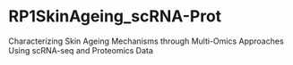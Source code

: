 # RP1SkinAgeing_scRNA-Prot
Characterizing Skin Ageing Mechanisms through Multi-Omics Approaches Using scRNA-seq and Proteomics Data 
